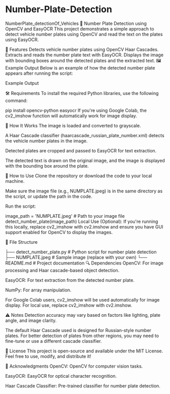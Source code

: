# Number-Plate-Detection
NumberPlate_detectionOf_Vehicles
🚗 Number Plate Detection using OpenCV and EasyOCR
This project demonstrates a simple approach to detect vehicle number plates using OpenCV and read the text on the plates using EasyOCR.

📌 Features
Detects vehicle number plates using OpenCV Haar Cascades.
Extracts and reads the number plate text with EasyOCR.
Displays the image with bounding boxes around the detected plates and the extracted text.
🖼️ Example Output
Below is an example of how the detected number plate appears after running the script:

Example Output

🛠️ Requirements
To install the required Python libraries, use the following command:

pip install opencv-python easyocr
If you're using Google Colab, the cv2_imshow function will automatically work for image display.

🧠 How It Works
The image is loaded and converted to grayscale.

A Haar Cascade classifier (haarcascade_russian_plate_number.xml) detects the vehicle number plates in the image.

Detected plates are cropped and passed to EasyOCR for text extraction.

The detected text is drawn on the original image, and the image is displayed with the bounding box around the plate.

🚀 How to Use
Clone the repository or download the code to your local machine.

Make sure the image file (e.g., NUMPLATE.jpeg) is in the same directory as the script, or update the path in the code.

Run the script:


image_path = 'NUMPLATE.jpeg'  # Path to your image file
detect_number_plate(image_path)
Local Use (Optional): If you're running this locally, replace cv2_imshow with cv2.imshow and ensure you have GUI support enabled for OpenCV to display the images.

📂 File Structure

├── detect_number_plate.py   # Python script for number plate detection
├── NUMPLATE.jpeg            # Sample image (replace with your own)
└── README.md                # Project documentation
🔍 Dependencies
OpenCV: For image processing and Haar cascade-based object detection.

EasyOCR: For text extraction from the detected number plate.

NumPy: For array manipulation.

For Google Colab users, cv2_imshow will be used automatically for image display. For local use, replace cv2_imshow with cv2.imshow.

⚠️ Notes
Detection accuracy may vary based on factors like lighting, plate angle, and image clarity.

The default Haar Cascade used is designed for Russian-style number plates. For better detection of plates from other regions, you may need to fine-tune or use a different cascade classifier.

📄 License
This project is open-source and available under the MIT License.
Feel free to use, modify, and distribute it!

🙌 Acknowledgments
OpenCV: OpenCV for computer vision tasks.

EasyOCR: EasyOCR for optical character recognition.

Haar Cascade Classifier: Pre-trained classifier for number plate detection.
